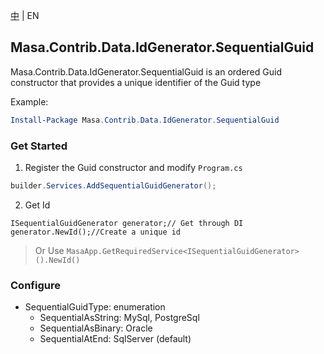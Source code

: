 ﻿[中](README.zh-CN.md) | EN

## Masa.Contrib.Data.IdGenerator.SequentialGuid

Masa.Contrib.Data.IdGenerator.SequentialGuid is an ordered Guid constructor that provides a unique identifier of the Guid type

Example:

``` powershell
Install-Package Masa.Contrib.Data.IdGenerator.SequentialGuid
```

### Get Started

1. Register the Guid constructor and modify `Program.cs`

``` C#
builder.Services.AddSequentialGuidGenerator();
```

2. Get Id

```
ISequentialGuidGenerator generator;// Get through DI
generator.NewId();//Create a unique id
```

> Or Use `MasaApp.GetRequiredService<ISequentialGuidGenerator>().NewId()`

### Configure

* SequentialGuidType: enumeration
    * SequentialAsString: MySql, PostgreSql
    * SequentialAsBinary: Oracle
    * SequentialAtEnd: SqlServer (default)